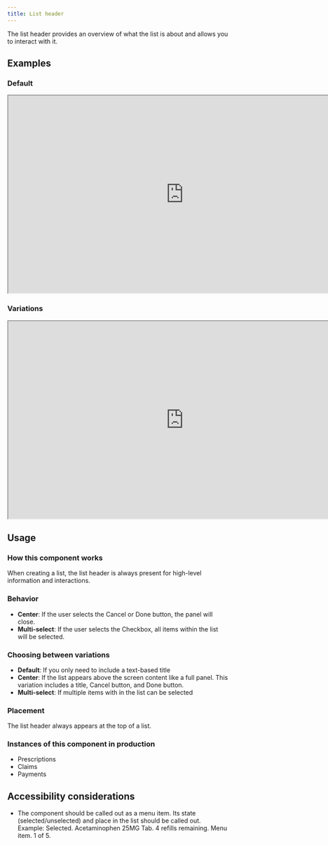 ```yaml
---
title: List header
---
```


The list header provides an overview of what the list is about and allows you to interact with it.

## Examples

### Default
<iframe width="800" height="450" alt="Image of master component in Figma showing light and dark mode" src="https://www.figma.com/embed?embed_host=share&url=https%3A%2F%2Fwww.figma.com/file/QVLPB3eOunmKrgQOuOt0SU/%F0%9F%93%90-DesignLibrary2.0---VAMobile?type=design&node-id=9055-13606&mode=design&t=GYfUoRF9YkczEweR-4" allowfullscreen></iframe>

### Variations
<iframe width="800" height="450" alt="Image of component examples in Figma" src="https://www.figma.com/embed?embed_host=share&url=https%3A%2F%2Fwww.figma.com/file/QVLPB3eOunmKrgQOuOt0SU/%F0%9F%93%90-DesignLibrary2.0---VAMobile?type=design&node-id=9055-29977&mode=design&t=GYfUoRF9YkczEweR-4" allowfullscreen></iframe>

## Usage

### How this component works
When creating a list, the list header is always present for high-level information and interactions.

### Behavior
- **Center**: If the user selects the Cancel or Done button, the panel will close.
- **Multi-select**: If the user selects the Checkbox, all items within the list will be selected.

### Choosing between variations
- **Default**: If you only need to include a text-based title
- **Center**: If the list appears above the screen content like a full panel. This variation includes a title, Cancel button, and Done button.
- **Multi-select**: If multiple items with in the list can be selected

### Placement
The list header always appears at the top of a list.

### Instances of this component in production
- Prescriptions
- Claims
- Payments

## Accessibility considerations
- The component should be called out as a menu item. Its state (selected/unselected) and place in the list should be called out. Example: Selected. Acetaminophen 25MG Tab. 4 refills remaining. Menu item. 1 of 5.